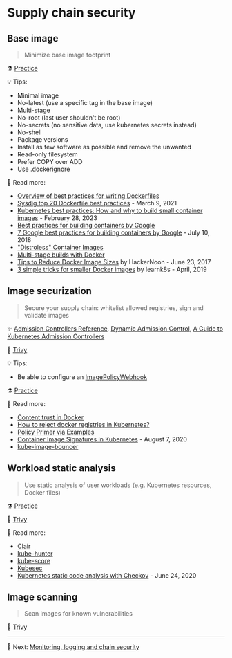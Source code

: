 # Supply chain security

## Base image

> Minimize base image footprint

⚗️ [Practice](practice/5.1-base-image.md)

💡 Tips:

* Minimal image
* No-latest (use a specific tag in the base image)
* Multi-stage
* No-root (last user shouldn't be root)
* No-secrets (no sensitive data, use kubernetes secrets instead)
* No-shell
* Package versions
* Install as few software as possible and remove the unwanted
* Read-only filesystem
* Prefer COPY over ADD
* Use .dockerignore

📝 Read more:

* [Overview of best practices for writing Dockerfiles](https://docs.docker.com/develop/develop-images/dockerfile_best-practices/)
* [Sysdig top 20 Dockerfile best practices](https://sysdig.com/blog/dockerfile-best-practices/) - March 9, 2021
* [Kubernetes best practices: How and why to build small container images](https://cloud.google.com/blog/products/containers-kubernetes/kubernetes-best-practices-how-and-why-to-build-small-container-images) - February 28, 2023
* [Best practices for building containers by Google](https://cloud.google.com/architecture/best-practices-for-building-containers)
* [7 Google best practices for building containers by Google](https://cloud.google.com/blog/products/containers-kubernetes/7-best-practices-for-building-containers) - July 10, 2018
* ["Distroless" Container Images](https://github.com/GoogleContainerTools/distroless)
* [Multi-stage builds with Docker](https://docs.docker.com/build/building/multi-stage/)
* [Tips to Reduce Docker Image Sizes](https://hackernoon.com/tips-to-reduce-docker-image-sizes-876095da3b34) by HackerNoon - June 23, 2017
* [3 simple tricks for smaller Docker images](https://learnk8s.io/blog/smaller-docker-images) by learnk8s - April, 2019

## Image securization

> Secure your supply chain: whitelist allowed registries, sign and validate images

✨ [Admission Controllers Reference](https://kubernetes.io/docs/reference/access-authn-authz/admission-controllers/),
[Dynamic Admission Control](https://kubernetes.io/docs/reference/access-authn-authz/extensible-admission-controllers/),
[A Guide to Kubernetes Admission Controllers](https://kubernetes.io/blog/2019/03/21/a-guide-to-kubernetes-admission-controllers/)

🚀 [Trivy](tools/trivy.md)

💡 Tips:

* Be able to configure an [ImagePolicyWebhook](https://kubernetes.io/docs/reference/access-authn-authz/admission-controllers/#imagepolicywebhook)

⚗️ [Practice](practice/5.2-image-securization.md)

📝 Read more:

* [Content trust in Docker](https://docs.docker.com/engine/security/trust/)
* [How to reject docker registries in Kubernetes?](https://stackoverflow.com/questions/54463125/how-to-reject-docker-registries-in-kubernetes)
* [Policy Primer via Examples](https://www.openpolicyagent.org/docs/latest/kubernetes-primer/)
* [Container Image Signatures in Kubernetes](https://medium.com/sse-blog/container-image-signatures-in-kubernetes-19264ac5d8ce) - August 7, 2020
* [kube-image-bouncer](https://github.com/flavio/kube-image-bouncer)

## Workload static analysis

> Use static analysis of user workloads (e.g. Kubernetes resources, Docker files)

⚗️ [Practice](practice/5.3-workload-static-analysis)

🚀 [Trivy](tools/trivy.md)

📝 Read more:

* [Clair](https://quay.github.io/clair/)
* [kube-hunter](https://github.com/aquasecurity/kube-hunter)
* [kube-score](https://kube-score.com/)
* [Kubesec](https://kubesec.io/)
* [Kubernetes static code analysis with Checkov](https://bridgecrew.io/blog/kubernetes-static-code-analysis-with-checkov/) - June 24, 2020

## Image scanning

> Scan images for known vulnerabilities

🚀 [Trivy](tools/trivy.md)

---

🧵 Next: [Monitoring, logging and chain security](6-monitoring-logging-runtime-security.md)
